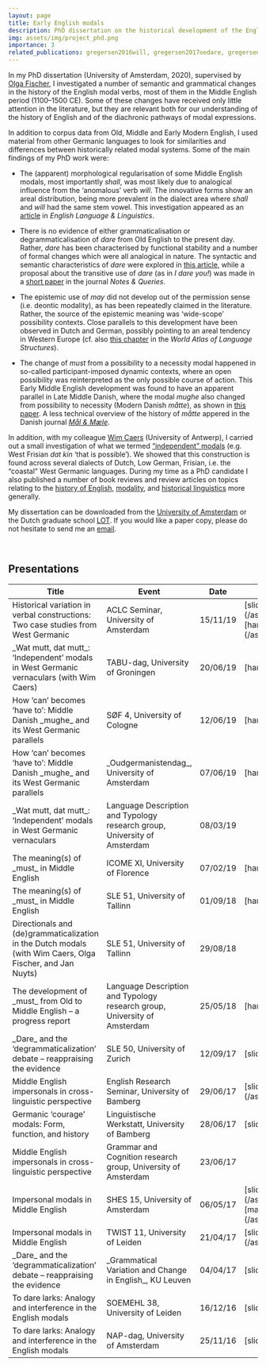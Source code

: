 ```yaml
---
layout: page
title: Early English modals
description: PhD dissertation on the historical development of the English modals
img: assets/img/project_phd.png
importance: 3
related_publications: gregersen2016will, gregersen2017oedare, gregersen2017larks, gregersen2018dcxg, gregersen2019maatte, caers&gregersen2019modals, gregersen2019review-wojtys, gregersen2020lgdeath, gregersen2020dissertation, gregersen2020review-evg, gregersen2021maatte, gregersen2022sof, gregersen2023regmod
---
```


In my PhD dissertation (University of Amsterdam, 2020), supervised by [Olga Fischer](https://en.wikipedia.org/wiki/Olga_Fischer), I investigated a number of semantic and grammatical changes in the history of the English modal verbs, most of them in the Middle English period (1100–1500 CE). Some of these changes have received only little attention in the literature, but they are relevant both for our understanding of the history of English and of the diachronic pathways of modal expressions. 

In addition to corpus data from Old, Middle and Early Modern English, I used material from other Germanic languages to look for similarities and differences between historically related modal systems. Some of the main findings of my PhD work were:

- The (apparent) morphological regularisation of some Middle English modals, most importantly _shall_, was most likely due to analogical influence from the ‘anomalous’ verb _will_. The innovative forms show an areal distribution, being more prevalent in the dialect area where _shall_ and _will_ had the same stem vowel. This investigation appeared as an [article](https://doi.org/10.1017/S1360674322000053) in _English Language & Linguistics_.

- There is no evidence of either grammaticalisation or degrammaticalisation of _dare_ from Old English to the present day. Rather, _dare_ has been characterised by functional stability and a number of formal changes which were all analogical in nature. The syntactic and semantic characteristics of _dare_ were explored in [this article](https://doi.org/10.1515/stap-2017-0012), while a proposal about the transitive use of _dare_ (as in _I dare you!_) was made in a [short paper](https://doi.org/10.1093/notesj/gjx152) in the journal _Notes & Queries_.

- The epistemic use of _may_ did not develop out of the permission sense (i.e. deontic modality), as has been repeatedly claimed in the literature. Rather, the source of the epistemic meaning was ‘wide-scope’ possibility contexts. Close parallels to this development have been observed in Dutch and German, possibly pointing to an areal tendency in Western Europe (cf. also [this chapter](https://wals.info/chapter/76) in the _World Atlas of Language Structures_).

- The change of _must_ from a possibility to a necessity modal happened in so-called participant-imposed dynamic contexts, where an open possibility was reinterpreted as the only possible course of action. This Early Middle English development was found to have an apparent parallel in Late Middle Danish, where the modal _mughe_ also changed from possibility to necessity (Modern Danish _måtte_), as shown in [this paper](/assets/pdf/SOF_mughe.pdf). A less technical overview of the history of _måtte_ appered in the Danish journal _[Mål & Mæle](/assets/pdf/M&M_maa.pdf)_.

In addition, with my colleague [Wim Caers](https://researchportal.be/en/researcher/wim-caers) (University of Antwerp), I carried out a small investigation of what we termed [“independent” modals](https://doi.org/10.5117/nedtaa2019.3.005.caer) (e.g. West Frisian _dat kin_ ‘that is possible’). We showed that this construction is found across several dialects of Dutch, Low German, Frisian, i.e. the “coastal” West Germanic languages. During my time as a PhD candidate I also published a number of book reviews and review articles on topics relating to the [history of English](https://doi.org/10.18148/hs/2020.v4i2.68), [modality](https://doi.org/10.1080/03740463.2020.1743582), and [historical linguistics](https://doi.org/10.1515/flih-2018-0012) more generally.

My dissertation can be downloaded from the [University of Amsterdam](https://hdl.handle.net/11245.1/0a5dbde6-7a43-4201-8037-eff81274178e) or the Dutch graduate school [LOT](https://www.lotpublications.nl/early-english-modals-form-function-and-analogy). If you would like a paper copy, please do not hesitate to send me an [email](mailto:s.gregersen@isfas.uni-kiel.de).



<br>
<h2>Presentations</h2>
<table>
<colgroup>
<col width="50%" />
<col width="30%" />
<col width="10%" />
<col width="10%" />
</colgroup>
<thead>
<tr class="header">
<th>Title</th>
<th>Event</th>
<th>Date</th>
<th>Downloads</th>
</tr>
</thead>
<tbody>
<tr>
<td markdown="span">Historical variation in verbal constructions: Two case studies from West Germanic</td>
<td markdown="span">ACLC Seminar, University of Amsterdam</td>
<td markdown="span">15/11/19</td>
<td markdown="span">[slides](/assets/pdf/pres/ACLC_variation_slides.pdf)<br>[handout](/assets/pdf/pres/ACLC_variation_refs.pdf)</td>
</tr>
<tr>
<td markdown="span">_Wat mutt, dat mutt_: ‘Independent’ modals in West Germanic vernaculars (with Wim Caers)</td>
<td markdown="span">TABU-dag, University of Groningen</td>
<td markdown="span">20/06/19</td>
<td markdown="span">[handout](/assets/pdf/pres/TABU_mutt.pdf)</td>
</tr>
<tr>
<td markdown="span">How ‘can’ becomes ‘have to’: Middle Danish _mughe_ and its West Germanic parallels</td>
<td markdown="span">SØF 4, University of Cologne</td>
<td markdown="span">12/06/19</td>
<td markdown="span">[handout](/assets/pdf/pres/SOF4_mughe.pdf)</td>
</tr>
<tr>
<td markdown="span">How ‘can’ becomes ‘have to’: Middle Danish _mughe_ and its West Germanic parallels</td>
<td markdown="span">_Oudgermanistendag_, University of Amsterdam</td>
<td markdown="span">07/06/19</td>
<td markdown="span">[handout](/assets/pdf/pres/Oudgerm_mughe.pdf)</td>
</tr>
<tr>
<td markdown="span">_Wat mutt, dat mutt_: ‘Independent’ modals in West Germanic vernaculars</td>
<td markdown="span">Language Description and Typology research group, University of Amsterdam</td>
<td markdown="span">08/03/19</td>
<td markdown="span"></td>
</tr>
<tr>
<td markdown="span">The meaning(s) of _must_ in Middle English</td>
<td markdown="span">ICOME XI, University of Florence</td>
<td markdown="span">07/02/19</td>
<td markdown="span">[handout](/assets/pdf/pres/ICOME11_must.pdf)</td>
</tr>
<tr>
<td markdown="span">The meaning(s) of _must_ in Middle English</td>
<td markdown="span">SLE 51, University of Tallinn</td>
<td markdown="span">01/09/18</td>
<td markdown="span">[handout](/assets/pdf/pres/SLE51_must.pdf)</td>
</tr>
<tr>
<td markdown="span">Directionals and (de)grammaticalization in the Dutch modals (with Wim Caers, Olga Fischer, and Jan Nuyts)</td>
<td markdown="span">SLE 51, University of Tallinn</td>
<td markdown="span">29/08/18</td>
<td markdown="span"></td>
</tr>
<tr>
<td markdown="span">The development of _must_ from Old to Middle English – a progress report</td>
<td markdown="span">Language Description and Typology research group, University of Amsterdam</td>
<td markdown="span">25/05/18</td>
<td markdown="span">[handout](/assets/pdf/pres/LDT_must.pdf)</td>
</tr>
<tr>
<td markdown="span">_Dare_ and the ‘degrammaticalization’ debate – reappraising the evidence</td>
<td markdown="span">SLE 50, University of Zurich</td>
<td markdown="span">12/09/17</td>
<td markdown="span">[slides](/assets/pdf/pres/SLE50_dare.pdf)</td>
</tr>
<tr>
<td markdown="span">Middle English impersonals in cross-linguistic perspective</td>
<td markdown="span">English Research Seminar, University of Bamberg</td>
<td markdown="span">29/06/17</td>
<td markdown="span">[slides](/assets/pdf/pres/Bamberg_impersonals.pdf)</td>
</tr>
<tr>
<td markdown="span">Germanic ‘courage’ modals: Form, function, and history</td>
<td markdown="span">Linguistische Werkstatt, University of Bamberg</td>
<td markdown="span">28/06/17</td>
<td markdown="span">[slides](/assets/pdf/pres/Bamberg_dare.pdf)</td>
</tr>
<tr>
<td markdown="span">Middle English impersonals in cross-linguistic perspective</td>
<td markdown="span">Grammar and Cognition research group, University of Amsterdam</td>
<td markdown="span">23/06/17</td>
<td markdown="span"></td>
</tr>
<tr>
<td markdown="span">Impersonal modals in Middle English</td>
<td markdown="span">SHES 15, University of Amsterdam</td>
<td markdown="span">06/05/17</td>
<td markdown="span">[slides](/assets/pdf/pres/SHES15_impersonals_slides.pdf)<br>[manuscript](/assets/pdf/pres/SHES15_impersonals_MS.pdf)</td>
</tr>
<tr>
<td markdown="span">Impersonal modals in Middle English</td>
<td markdown="span">TWIST 11, University of Leiden</td>
<td markdown="span">21/04/17</td>
<td markdown="span">[slides](/assets/pdf/pres/TWIST11_impersonals.pdf)</td>
</tr>
<tr>
<td markdown="span">_Dare_ and the ‘degrammaticalization’ debate – reappraising the evidence</td>
<td markdown="span">_Grammatical Variation and Change in English_, KU Leuven</td>
<td markdown="span">04/04/17</td>
<td markdown="span">[slides](/assets/pdf/pres/Leuven_dare.pdf)</td>
</tr>
<tr>
<td markdown="span">To dare larks: Analogy and interference in the English modals</td>
<td markdown="span">SOEMEHL 38, University of Leiden</td>
<td markdown="span">16/12/16</td>
<td markdown="span">[slides](/assets/pdf/pres/SOEMEHL38_dare.pdf)</td>
</tr>
<tr>
<td markdown="span">To dare larks: Analogy and interference in the English modals</td>
<td markdown="span">NAP-dag, University of Amsterdam</td>
<td markdown="span">25/11/16</td>
<td markdown="span">[slides](/assets/pdf/pres/NAP_dare.pdf)</td>
</tr>
</tbody>
</table>
<br>


